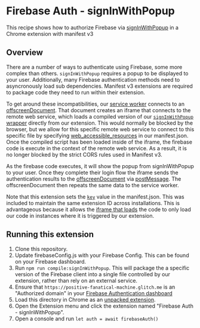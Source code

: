 # Firebase Auth - signInWithPopup

This recipe shows how to authorize Firebase via [signInWithPopup][1] in a Chrome extension with manifest v3

## Overview

There are a number of ways to authenticate using Firebase, some more complex than others.
`signInWithPopup` requires a popup to be displayed to your user. Additionally, many Firebase authentication methods need to asyncronously load sub dependencies. Manifest v3 extensions are required to package code they need to run within their extension.

To get around these incompatibilities, our [service worker][3] connects to an [offscreenDocument][2]. That document creates an iframe that connects to the remote web service, which loads a compiled version of our [`signInWithPopup` wrapper][5] directly from our extension. This would normally be blocked by the browser, but we allow for this specific remote web service to connect to this specific file by specifying [web_accessible_resources][6] in our manifest.json. Once the compiled script has been loaded inside of the iframe, the firebase code is execute in the context of the remote web service. As a result, it is no longer blocked by the strict CORS rules used in Manifest v3.

As the firebase code executes, it will show the popup from signInWithPopup to your user. Once they complete their login flow the iframe sends the authentication results to the [offscreenDocument][4] via [postMessage][7]. The offscreenDocument then repeats the same data to the service worker.

Note that this extension sets the [`key`][9] value in the manifest.json. This was included to maintain the same extension ID across installations. This is advantageous because it allows the [iframe that loads][10] the code to only load our code in instances where it is triggered by our extension.

## Running this extension

1. Clone this repository.
1. Update firebaseConfig.js with your Firebase Config. This can be found on your Firebase dashboard.
1. Run `npm run compile:signInWithPopup`. This will package the a specific version of the Firebase client into a single file controlled by our extension, rather than rely on an external service.
1. Ensure that `https://positive-fanatical-machine.glitch.me` is an "Authorized domain" in your [Firebase Authentication dashboard][8]
1. Load this directory in Chrome as an [unpacked extension][1].
1. Open the Extension menu and click the extension named "Firebase Auth - signInWithPopup".
1. Open a console and run `let auth = await firebaseAuth()`

[1]: https://firebase.google.com/docs/reference/js/v8/firebase.auth.Auth#signinwithpopup
[2]: https://developer.chrome.com/docs/extensions/reference/offscreen/
[3]: ./service_worker.js
[4]: ./offscreen.html
[5]: ./signInWithPopup.js
[6]: https://developer.chrome.com/docs/extensions/mv3/manifest/web_accessible_resources/
[7]: https://developer.mozilla.org/en-US/docs/Web/API/Window/postMessage
[8]: https://console.firebase.google.com/project/_/authentication/settings
[9]: https://developer.chrome.com/docs/extensions/reference/manifest/key
[10]: https://glitch.com/edit/#!/positive-fanatical-machine?path=signInWithPopup.html
